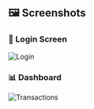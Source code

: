 ## 🖼️ Screenshots

### 🔐 Login Screen
![Login](screenshots/Login.png)

### 📊 Dashboard
![Transactions](screenshots/Transactions.png)
